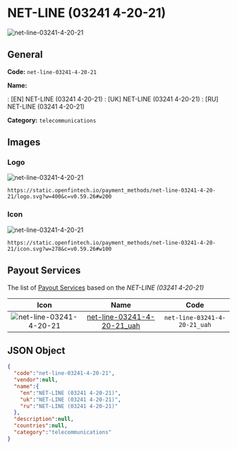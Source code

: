 
# NET-LINE (03241 4-20-21) 
![net-line-03241-4-20-21](https://static.openfintech.io/payment_methods/net-line-03241-4-20-21/logo.svg?w=400&c=v0.59.26#w200)  

## General 
**Code:** `net-line-03241-4-20-21` 
 
**Name:** 
 
:	[EN] NET-LINE (03241 4-20-21) 
:	[UK] NET-LINE (03241 4-20-21) 
:	[RU] NET-LINE (03241 4-20-21) 
 
**Category:** `telecommunications` 
 

## Images 

### Logo 
![net-line-03241-4-20-21](https://static.openfintech.io/payment_methods/net-line-03241-4-20-21/logo.svg?w=400&c=v0.59.26#w200)  

```
https://static.openfintech.io/payment_methods/net-line-03241-4-20-21/logo.svg?w=400&c=v0.59.26#w200
```  

### Icon 
![net-line-03241-4-20-21](https://static.openfintech.io/payment_methods/net-line-03241-4-20-21/icon.svg?w=278&c=v0.59.26#w100)  

```
https://static.openfintech.io/payment_methods/net-line-03241-4-20-21/icon.svg?w=278&c=v0.59.26#w100
```  

## Payout Services 
 
The list of [Payout Services](/payout-services/) based on the _NET-LINE (03241 4-20-21)_ 

|Icon|Name|Code| 
|:---:|:---:|:---:| 
|![net-line-03241-4-20-21](https://static.openfintech.io/payout_methods/net-line-03241-4-20-21/icon.svg?w=278&c=v0.59.26#w40) |[net-line-03241-4-20-21_uah](/payout-services/net-line-03241-4-20-21_uah/)|`net-line-03241-4-20-21_uah`| 
 

## JSON Object 

```json
{
  "code":"net-line-03241-4-20-21",
  "vendor":null,
  "name":{
    "en":"NET-LINE (03241 4-20-21)",
    "uk":"NET-LINE (03241 4-20-21)",
    "ru":"NET-LINE (03241 4-20-21)"
  },
  "description":null,
  "countries":null,
  "category":"telecommunications"
}
```  
